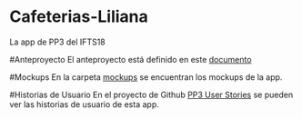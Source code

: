 # Cafeterias-Liliana
La app de PP3 del IFTS18

#Anteproyecto
El anteproyecto está definido en este [documento](https://docs.google.com/document/d/1gWZnmaHFc1A2vCxZ2BlT-zxR0iKWpnyv6Nlc3oxim6Q/edit#)

#Mockups
En la carpeta [mockups](https://github.com/CristianOzor/Cafeterias-Liliana/tree/main/Mockups) se encuentran los mockups de la app.

#Historias de Usuario
En el proyecto de Github [PP3 User Stories](https://github.com/users/CristianOzor/projects/1) se pueden ver las historias de usuario de esta app.

